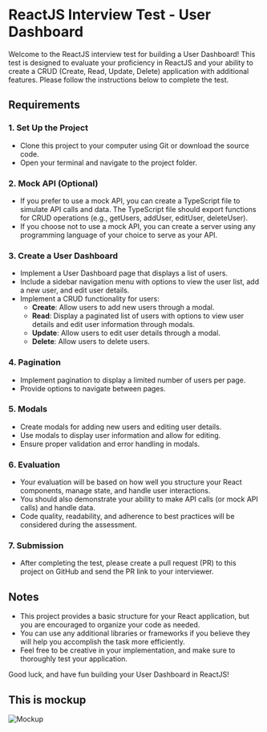 # ReactJS Interview Test - User Dashboard

Welcome to the ReactJS interview test for building a User Dashboard! This test is designed to evaluate your proficiency in ReactJS and your ability to create a CRUD (Create, Read, Update, Delete) application with additional features. Please follow the instructions below to complete the test.

## Requirements

### 1. Set Up the Project

- Clone this project to your computer using Git or download the source code.
- Open your terminal and navigate to the project folder.

### 2. Mock API (Optional)

- If you prefer to use a mock API, you can create a TypeScript file to simulate API calls and data. The TypeScript file should export functions for CRUD operations (e.g., getUsers, addUser, editUser, deleteUser).
- If you choose not to use a mock API, you can create a server using any programming language of your choice to serve as your API.

### 3. Create a User Dashboard

- Implement a User Dashboard page that displays a list of users.
- Include a sidebar navigation menu with options to view the user list, add a new user, and edit user details.
- Implement a CRUD functionality for users:
  - **Create**: Allow users to add new users through a modal.
  - **Read**: Display a paginated list of users with options to view user details and edit user information through modals.
  - **Update**: Allow users to edit user details through a modal.
  - **Delete**: Allow users to delete users.

### 4. Pagination

- Implement pagination to display a limited number of users per page.
- Provide options to navigate between pages.

### 5. Modals

- Create modals for adding new users and editing user details.
- Use modals to display user information and allow for editing.
- Ensure proper validation and error handling in modals.

### 6. Evaluation

- Your evaluation will be based on how well you structure your React components, manage state, and handle user interactions.
- You should also demonstrate your ability to make API calls (or mock API calls) and handle data.
- Code quality, readability, and adherence to best practices will be considered during the assessment.

### 7. Submission

- After completing the test, please create a pull request (PR) to this project on GitHub and send the PR link to your interviewer.

## Notes

- This project provides a basic structure for your React application, but you are encouraged to organize your code as needed.
- You can use any additional libraries or frameworks if you believe they will help you accomplish the task more efficiently.
- Feel free to be creative in your implementation, and make sure to thoroughly test your application.

Good luck, and have fun building your User Dashboard in ReactJS!

## This is mockup
![Mockup](https://github.com/NguyenVanHoang19/ReactJS-Interview/assets/64886731/d2a90067-883d-4bba-ad61-4afd00a9b8a0)



